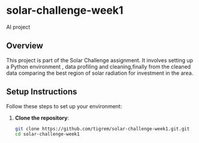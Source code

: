 # solar-challenge-week1
AI project
## Overview
This project is part of the Solar Challenge assignment. It involves setting up a Python environment
, data profiling and cleaning,finally from the cleaned data comparing the best region of solar radiation for investment in the area.

## Setup Instructions

Follow these steps to set up your environment:

1. **Clone the repository**:
   ```bash
   git clone https://github.com/tigrem/solar-challenge-week1.git.git
   cd solar-challenge-week1
